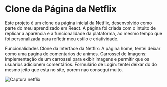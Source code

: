 # Clone da Página da Netflix


Este projeto é um clone da página inicial da Netflix, desenvolvido como parte do meu aprendizado em React. A página foi criada com o intuito de replicar a aparência e a funcionalidade da plataforma, ao mesmo tempo que foi personalizada para refletir meu estilo e criatividade.

Funcionalidades
Clone da Interface da Netflix: A página home, tentei deixar como uma pagina de comentarios de animes.
Carrossel de Imagens: Implementação de um carrossel para exibir imagens e permitir que os usuários adicionem comentários.
Formulário de Login: tentei deixar do do mesmo jeito que esta no site, porem nao consegui muito.

![Captura netflix](https://github.com/user-attachments/assets/54734fb7-cc40-4062-af11-6420bd5a880f)

